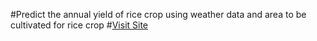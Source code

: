 
#Predict the annual yield of rice crop using weather data and area to be cultivated for rice crop
#<a href="https://crop-yield-prediction-4e988.web.app/">Visit Site</a>
